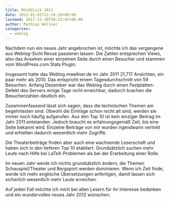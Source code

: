 ```yaml
---
title: Rückblick 2011
date: 2012-01-01T12:26:10+00:00
lastmod: 2017-12-18T20:23:07+00:00
author: Mathias Wellner
categories:
  - weblog
---
```

Nachdem nun ein neues Jahr angebrochen ist, möchte ich das vergangene aus Weblog-Sicht Revue passieren lassen. Die Zahlen entsprechen Views, also das Ansehen einer einzelnen Seite durch einen Besucher und stammen vom WordPress.com Stats Plugin. 

Insgesamt hatte das Weblog mwellner.de im Jahr 2011 21,717 Ansichten, ein paar mehr als 2010. Das entspricht einem Tagesdurchschnitt von 59 Besuchen. Anfang Dezember war das Weblog durch einen Festplatten-Defekt des Servers einige Tage nicht erreichbar, dadurch brachen die Besucherzahlen deutlich ein. 

Zusammenfassend lässt sich sagen, dass die technischen Themen am begehrtesten sind. Obwohl die Einträge schon recht alt sind, werden sie immer noch häufig aufgerufen. Aus den Top 10 ist kein einziger Beitrag im Jahr 2011 entstanden. Jedoch braucht es erfahrungsgemäß Zeit, bis eine Seite bekannt wird. Einzelne Beiträge von mir wurden irgendwann verlinkt und erhielten dadurch wesentlich mehr Zugriffe. 

Die Theaterbeiträge finden aber auch eine wachsende Leserschaft und haben sich in den tieferen Top 10 etabliert. Grundsätzlich suchen mehr Leute nach Hilfe bei LaTeX-Problemen als bei der Erarbeitung einer Rolle. 

Im neuen Jahr werde ich nichts grundsätzlich ändern, die Themen Schauspiel/Theater und Bergsport werden dominieren. Wenn ich Zeit finde, werde ich mehr englische Übersetzungen anfertigen, damit lassen sich sicherlich wesentlich mehr Leute erreichen. 

Auf jeden Fall möchte ich mich bei allen Lesern für ihr Interesse bedanken und ein wundervolles neues Jahr 2012 wünschen.